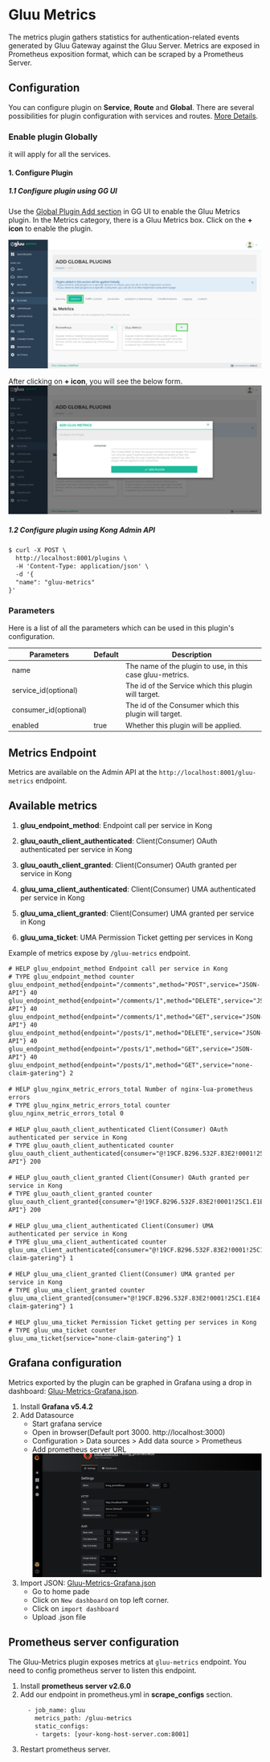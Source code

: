 # Gluu Metrics

The metrics plugin gathers statistics for authentication-related events generated by Gluu Gateway against the Gluu Server. Metrics are exposed in Prometheus exposition format, which can be scraped by a Prometheus Server.

## Configuration

You can configure plugin on **Service**, **Route** and **Global**. There are several possibilities for plugin configuration with services and routes. [More Details](https://docs.konghq.com/0.14.x/admin-api/#precedence).

### Enable plugin Globally

it will apply for all the services.

#### 1. Configure Plugin

##### 1.1 Configure plugin using GG UI

Use the [Global Plugin Add section](../admin-gui/#add-plugin_2) in GG UI to enable the Gluu Metrics plugin. In the Metrics category, there is a Gluu Metrics box. Click on the **+ icon** to enable the plugin.

![5_plugins_add](../img/14_metrics_plugin_add.png)

After clicking on **+ icon**, you will see the below form.
![11_path_add_uma_service](../img/14_gluu_metrics_add_globally.png)

##### 1.2 Configure plugin using Kong Admin API

```
$ curl -X POST \
  http://localhost:8001/plugins \
  -H 'Content-Type: application/json' \
  -d '{
  "name": "gluu-metrics"
}'
```

### Parameters

Here is a list of all the parameters which can be used in this plugin's configuration.

|Parameters|Default|Description|
|-------------|-------|-----------|
|name||The name of the plugin to use, in this case gluu-metrics.|
|service_id(optional)||The id of the Service which this plugin will target.|
|consumer_id(optional)||The id of the Consumer which this plugin will target.|
|enabled|true|Whether this plugin will be applied.|

## Metrics Endpoint

Metrics are available on the Admin API at the `http://localhost:8001/gluu-metrics` endpoint.

## Available metrics

1. **gluu_endpoint_method**: Endpoint call per service in Kong

2. **gluu_oauth_client_authenticated**: Client(Consumer) OAuth authenticated per service in Kong

3. **gluu_oauth_client_granted**: Client(Consumer) OAuth granted per service in Kong

4. **gluu_uma_client_authenticated**: Client(Consumer) UMA authenticated per service in Kong

5. **gluu_uma_client_granted**: Client(Consumer) UMA granted per service in Kong

6. **gluu_uma_ticket**: UMA Permission Ticket getting per services in Kong

Example of metrics expose by `/gluu-metrics` endpoint.
```
# HELP gluu_endpoint_method Endpoint call per service in Kong
# TYPE gluu_endpoint_method counter
gluu_endpoint_method{endpoint="/comments",method="POST",service="JSON-API"} 40
gluu_endpoint_method{endpoint="/comments/1",method="DELETE",service="JSON-API"} 40
gluu_endpoint_method{endpoint="/comments/1",method="GET",service="JSON-API"} 40
gluu_endpoint_method{endpoint="/posts/1",method="DELETE",service="JSON-API"} 40
gluu_endpoint_method{endpoint="/posts/1",method="GET",service="JSON-API"} 40
gluu_endpoint_method{endpoint="/posts/1",method="GET",service="none-claim-gatering"} 2

# HELP gluu_nginx_metric_errors_total Number of nginx-lua-prometheus errors
# TYPE gluu_nginx_metric_errors_total counter
gluu_nginx_metric_errors_total 0

# HELP gluu_oauth_client_authenticated Client(Consumer) OAuth authenticated per service in Kong
# TYPE gluu_oauth_client_authenticated counter
gluu_oauth_client_authenticated{consumer="@!19CF.B296.532F.83E2!0001!25C1.E1E4!0008!B9EF.436E.5D35.0C58",service="JSON-API"} 200

# HELP gluu_oauth_client_granted Client(Consumer) OAuth granted per service in Kong
# TYPE gluu_oauth_client_granted counter
gluu_oauth_client_granted{consumer="@!19CF.B296.532F.83E2!0001!25C1.E1E4!0008!B9EF.436E.5D35.0C58",service="JSON-API"} 200

# HELP gluu_uma_client_authenticated Client(Consumer) UMA authenticated per service in Kong
# TYPE gluu_uma_client_authenticated counter
gluu_uma_client_authenticated{consumer="@!19CF.B296.532F.83E2!0001!25C1.E1E4!0008!B9EF.436E.5D35.0C58",service="none-claim-gatering"} 1

# HELP gluu_uma_client_granted Client(Consumer) UMA granted per service in Kong
# TYPE gluu_uma_client_granted counter
gluu_uma_client_granted{consumer="@!19CF.B296.532F.83E2!0001!25C1.E1E4!0008!B9EF.436E.5D35.0C58",service="none-claim-gatering"} 1

# HELP gluu_uma_ticket Permission Ticket getting per services in Kong
# TYPE gluu_uma_ticket counter
gluu_uma_ticket{service="none-claim-gatering"} 1
```

## Grafana configuration

Metrics exported by the plugin can be graphed in Grafana using a drop in dashboard: [Gluu-Metrics-Grafana.json](https://github.com/GluuFederation/gluu-gateway/blob/version_4.0.0/setup/templates/Gluu-Metrics-Grafana.json).

1. Install **Grafana v5.4.2**
2. Add Datasource
    - Start grafana service
    - Open in browser(Default port 3000. http://localhost:3000)
    - Configuration > Data sources > Add data source > Prometheus
    - Add prometheus server URL
    ![5_plugins_add](../img/14_grafana_datasource.png)
3. Import JSON: [Gluu-Metrics-Grafana.json](https://github.com/GluuFederation/gluu-gateway/blob/version_4.0.0/setup/templates/Gluu-Metrics-Grafana.json)
    - Go to home pade
    - Click on `New dashboard` on top left corner.
    - Click on `import dashboard`
    - Upload .json file

## Prometheus server configuration

The Gluu-Metrics plugin exposes metrics at `gluu-metrics` endpoint. You need to config prometheus server to listen this endpoint.

1. Install **prometheus server v2.6.0**
2. Add our endpoint in prometheus.yml in **scrape_configs** section.
   ```
     - job_name: gluu
       metrics_path: /gluu-metrics
       static_configs:
       - targets: [your-kong-host-server.com:8001]
   ```
3. Restart prometheus server.
